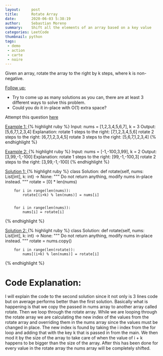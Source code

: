 ```yaml
---
layout:     post
title:      Rotate Array
date:       2020-06-03 5:38:19
author:     Sebastian Moreno
summary:    Shift all the elements of an array based on a key value
categories: LeetCode
thumbnail: python
tags:
 - demo
 - action
 - carte
 - noire
---
```


Given an array, rotate the array to the right by k steps, where k is non-negative.

<ins>Follow up:</ins>
* Try to come up as many solutions as you can, there are at least 3 different ways to solve this problem.
* Could you do it in-place with O(1) extra space?

Attempt this question [here][1]

<ins> Example 1: </ins>
{% highlight ruby %}
Input: nums = [1,2,3,4,5,6,7], k = 3
Output: [5,6,7,1,2,3,4]
Explanation:
rotate 1 steps to the right: [7,1,2,3,4,5,6]
rotate 2 steps to the right: [6,7,1,2,3,4,5]
rotate 3 steps to the right: [5,6,7,1,2,3,4]
{% endhighlight %}

<ins> Example 2: </ins>
{% highlight ruby %}
Input: nums = [-1,-100,3,99], k = 2
Output: [3,99,-1,-100]
Explanation:
rotate 1 steps to the right: [99,-1,-100,3]
rotate 2 steps to the right: [3,99,-1,-100]
{% endhighlight %}



<ins> Solution 1: </ins>
{% highlight ruby %}
class Solution:
    def rotate(self, nums: List[int], k: int) -> None:
        """
        Do not return anything, modify nums in-place instead.
        """
        rotate = [0] * len(nums)

        for i in range(len(nums)):
            rotate[(i+k) % len(nums)] = nums[i]


        for i in range(len(nums)):
            nums[i] = rotate[i]

{% endhighlight %}

<ins> Solution 2: </ins>
{% highlight ruby %}
class Solution:
    def rotate(self, nums: List[int], k: int) -> None:
        """
        Do not return anything, modify nums in-place instead.
        """
        rotate = nums.copy()

        for i in range(len(rotate)):
            nums[(i+k) % len(nums)] = rotate[i]
{% endhighlight %}


# Code Explanation:
I will explain the code to the second solution since it not only is 3 lines code but on average performs better than the first solution. Basically what is happening is that we copy the passed in nums array to another array called rotate. Then we loop through the rotate array. While we are looping through the rotate array we are calculating the new index of the values from the rotate array and overriding them in the nums array since the values must be changed in place. The new index is found by taking the i index from the for loop and adding that with the key k that is passed in from the main. We then mod it by the size of the array to take care of when the value of i + k happens to be bigger than the size of the array. After this has been done for every value in the rotate array the nums array will be completely shifted.

[1]: https://leetcode.com/explore/interview/card/top-interview-questions-easy/92/array/646/
